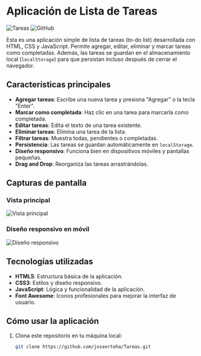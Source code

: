 # Aplicación de Lista de Tareas

![Tareas](https://img.shields.io/badge/Status-Completed-brightgreen) ![GitHub](https://img.shields.io/github/license/joseorteha/Tareas)

Esta es una aplicación simple de lista de tareas (to-do list) desarrollada con HTML, CSS y JavaScript. Permite agregar, editar, eliminar y marcar tareas como completadas. Además, las tareas se guardan en el almacenamiento local (`localStorage`) para que persistan incluso después de cerrar el navegador.

## Características principales

- **Agregar tareas**: Escribe una nueva tarea y presiona "Agregar" o la tecla "Enter".
- **Marcar como completada**: Haz clic en una tarea para marcarla como completada.
- **Editar tareas**: Edita el texto de una tarea existente.
- **Eliminar tareas**: Elimina una tarea de la lista.
- **Filtrar tareas**: Muestra todas, pendientes o completadas.
- **Persistencia**: Las tareas se guardan automáticamente en `localStorage`.
- **Diseño responsivo**: Funciona bien en dispositivos móviles y pantallas pequeñas.
- **Drag and Drop**: Reorganiza las tareas arrastrándolas.

## Capturas de pantalla

### Vista principal
![Vista principal](https://via.placeholder.com/600x400?text=Lista+de+Tareas)

### Diseño responsivo en móvil
![Diseño responsivo](https://via.placeholder.com/300x600?text=Responsive+Design)

## Tecnologías utilizadas

- **HTML5**: Estructura básica de la aplicación.
- **CSS3**: Estilos y diseño responsivo.
- **JavaScript**: Lógica y funcionalidad de la aplicación.
- **Font Awesome**: Iconos profesionales para mejorar la interfaz de usuario.

## Cómo usar la aplicación

1. Clona este repositorio en tu máquina local:
   ```bash
   git clone https://github.com/joseorteha/Tareas.git
